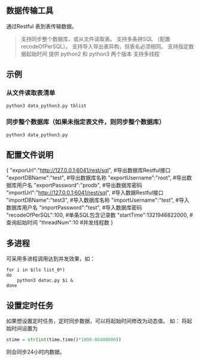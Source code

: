 ## 数据传输工具
通过Restful 表到表传输数据。

> 支持同步整个数据库，或从文件读取表。
> 支持多条拼SQL （配置 recodeOfPerSQL）。
> 支持导入导出表异构，但表名必须相同。
> 支持指定数据起始时间
> 提供 python2 和 python3 两个版本
> 支持多线程

## 示例
### 从文件读取表清单
```python
python3 data_python3.py tblist
```
### 同步整个数据库（如果未指定表文件，则同步整个数据库）
```python
python3 data_python3.py
```

## 配置文件说明
{
    "exporUrl":"http://127.0.0.1:6041/rest/sql",  #导出数据库Restful接口
    "exportDBName":"test",  #导出数据库名称
    "exportUsername":"root",    #导出数据库用户名
    "exportPassword":"prodb",   #导出数据库密码
    "importUrl":"http://127.0.0.1:6041/rest/sql",   #导入数据Restful接口
    "importDBName":"test3", #导入数据库名称
    "importUsername":"test",    #导入数据库用户名
    "importPassword":"test",    #导入数据库密码
    "recodeOfPerSQL":100,       #单条SQL包含记录数
    "startTime":1321946822000,  #查询起始时间
    "threadNum":10              #并发线程数
}


## 多进程
可采用多进程调用达到并发效果，如：
```shell
for i in $(ls list_0*)
do 
    python3 datac.py $i & 
done

```

## 设置定时任务
如果想设置定时任务，定时同步数据，可以将起始时间修改为动态值。
如：
将起始时间设置为
```python
stime = str(int(time.time()*1000-86400000))
```
则会同步24小时内数据。